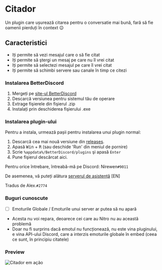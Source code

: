 # Citador
Un plugin care ușurează citarea pentru o conversatie mai bună, fară să fie oamenii pierduți în context :wink:

## Caracteristici
- Iți permite să vezi mesajul care o să fie citat
- Iți permite să ştergi un mesaj pe care nu îl vrei citat
- Iți permite să selectezi mesajul pe care îl vrei citat
- Iți permite să schimbi servere sau canale în timp ce citezi

### Instalarea BetterDiscord

1. Mergeți pe [site-ul BetterDiscord](https://github.com/rauenzi/BetterDiscordApp/releases/tag/0.2.82)
2. Descarcă versiunea pentru sistemul tău de operare
3. Extrage fişierele din fişierul .zip
4. Instalați prin deschiderea fişierului .exe

### Instalarea plugin-ului

Pentru a instala, urmează pașii pentru instalarea unui plugin normal:

1. Descarcă cea mai nouă versiune din [releases](https://github.com/nirewen/Citador/releases).
2. Apasă <kbd>Win</kbd> + <kbd>R</kbd> (sau deschide 'Run' din meniul de pornire)
3. Scrie `%appdata%/BetterDiscord/plugins` şi apasă `Enter`
4. Pune fişierul descărcat aici.

Pentru orice întrebare, întreabă-mă pe Discord: Nirewen`#9011`

De asemenea, vă puteți alătura [serverul de asistență](https://discord.gg/tQrdqKG) [EN]


Tradus de Alex.`#2774`

### Buguri cunoscute
- [ ] Emoturile Globale / Emoturile unui server ar putea să nu apară
- Acesta nu voi repara, deoarece cei care au Nitro nu au această problemă
- Doar nu fi surprins dacă emotul nu funcționează, nu este vina pluginului, e vina API-ului Discord, care a interzis emoturile globale în embed (ceea ce sunt, în principiu citatele)

### Preview
![Citador em ação](http://nirewen.s-ul.eu/02Tcv6ZT.gif)